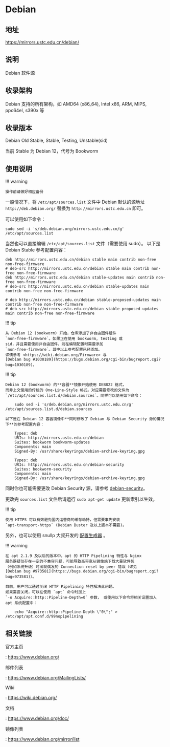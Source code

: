 # Debian

## 地址

<https://mirrors.ustc.edu.cn/debian/>

## 说明

Debian 软件源

## 收录架构

Debian 支持的所有架构，如 AMD64 (x86_64), Intel x86, ARM, MIPS, ppc64el,
s390x 等

## 收录版本

Debian Old Stable, Stable, Testing, Unstable(sid)

当前 Stable 为 Debian 12，代号为 Bookworm

## 使用说明

!!! warning

    操作前请做好相应备份

一般情况下，将 `/etc/apt/sources.list`
文件中 Debian 默认的源地址 `http://deb.debian.org/` 替换为
`http://mirrors.ustc.edu.cn` 即可。

可以使用如下命令：

    sudo sed -i 's/deb.debian.org/mirrors.ustc.edu.cn/g' /etc/apt/sources.list

当然也可以直接编辑 `/etc/apt/sources.list` 文件（需要使用 sudo）。
以下是 Debian Stable 参考配置内容：

    deb http://mirrors.ustc.edu.cn/debian stable main contrib non-free non-free-firmware
    # deb-src http://mirrors.ustc.edu.cn/debian stable main contrib non-free non-free-firmware
    deb http://mirrors.ustc.edu.cn/debian stable-updates main contrib non-free non-free-firmware
    # deb-src http://mirrors.ustc.edu.cn/debian stable-updates main contrib non-free non-free-firmware

    # deb http://mirrors.ustc.edu.cn/debian stable-proposed-updates main contrib non-free non-free-firmware
    # deb-src http://mirrors.ustc.edu.cn/debian stable-proposed-updates main contrib non-free non-free-firmware

!!! tip

    从 Debian 12 (bookworm) 开始，仓库添加了非自由固件组件
    `non-free-firmware`。如果正在使用 bookworm, testing 或
    sid，并且需要使用非自由固件，则在编辑配置时需要添加
    `non-free-firmware`。其中以上参考配置已经添加。
    详情参考 <https://wiki.debian.org/Firmware> 与
    [Debian bug #1030189](https://bugs.debian.org/cgi-bin/bugreport.cgi?bug=1030189)。

!!! tip

    Debian 12 (bookworm) 的**容器**镜像开始使用 DEB822 格式，
    而非上文使用的传统的 One-Line-Style 格式。对应需要修改的文件为
    `/etc/apt/sources.list.d/debian.sources`。同样可以使用如下命令：

        sudo sed -i 's/deb.debian.org/mirrors.ustc.edu.cn/g' /etc/apt/sources.list.d/debian.sources

    以下是在 Debian 12 容器镜像中**同时修改了 Debian 与 Debian Security 源的情况下**的参考配置内容：

        Types: deb
        URIs: http://mirrors.ustc.edu.cn/debian
        Suites: bookworm bookworm-updates
        Components: main
        Signed-By: /usr/share/keyrings/debian-archive-keyring.gpg

        Types: deb
        URIs: http://mirrors.ustc.edu.cn/debian-security
        Suites: bookworm-security
        Components: main
        Signed-By: /usr/share/keyrings/debian-archive-keyring.gpg

同时你也可能需要更改 Debian Security 源，请参考 [debian-security](debian-security.md)。

更改完 `sources.list` 文件后请运行
`sudo apt-get update` 更新索引以生效。

!!! tip

    使用 HTTPS 可以有效避免国内运营商的缓存劫持，但需要事先安装
    `apt-transport-https` (Debian Buster 及以上版本不需要)。

另外，也可以使用 snullp 大叔开发的
[配置生成器](https://mirrors.ustc.edu.cn/repogen) 。

!!! warning

    在 apt 2.1.9 及以后的版本中，apt 的 HTTP Pipelining 特性与 Nginx
    服务器疑似存在一定的不兼容问题，可能导致高带宽从镜像站下载大量软件包
    （例如系统升级）时出现偶发的 Connection reset by peer 错误（详见
    [Debian bug #973581](https://bugs.debian.org/cgi-bin/bugreport.cgi?bug=973581)）。

    目前，用户可以通过关闭 HTTP Pipelining 特性解决此问题。
    如果需要关闭，可以在使用 `apt` 命令时加上
    `-o Acquire::http::Pipeline-Depth=0` 参数， 或使用以下命令将相关设置加入
    apt 系统配置中：

        echo "Acquire::http::Pipeline-Depth \"0\";" > /etc/apt/apt.conf.d/99nopipelining

## 相关链接

官方主页

:   <https://www.debian.org/>

邮件列表

:   <https://www.debian.org/MailingLists/>

Wiki

:   <https://wiki.debian.org/>

文档

:   <https://www.debian.org/doc/>

镜像列表

:   <https://www.debian.org/mirror/list>
